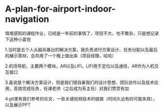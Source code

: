 # A-plan-for-airport-indoor-navigation

情境感知的课程作业，已经是一年前的事情了，项目不大，也不繁杂，只是想记录下这种小喜悦

1.当时是五个人头脑风暴出的解决方案，我负责进行方案设计、任务分配以及最后的展示答辩，总共用了一个晚上做出来（项目经理，哈哈）

2.机场导航，主要两个模块，AR以及LIFI，LIFI用于定位以及通信，AR作为人机交互接口

3.虽说是个解决方案设计，但是我们很自豪我们的设计思想、团队协作以及技术应用，高效完成任务，任课老师（之后成为系主任）对我们赞赏有加

4.git里有我们参考的论文，一些关键视频技术的链接（时间久远有的可能失效），以及展示PPT
